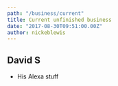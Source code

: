 ```yaml
---
path: "/business/current"
title: Current unfinished business
date: "2017-08-30T09:51:00.00Z"
author: nickeblewis
---
```


## David S

- His Alexa stuff